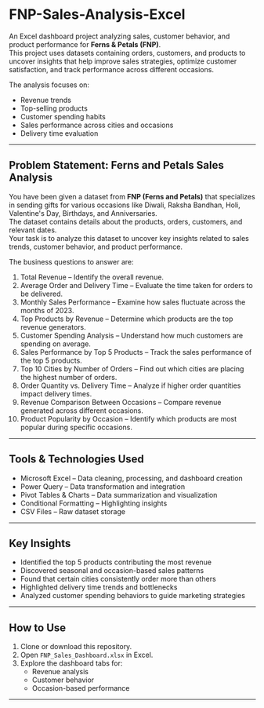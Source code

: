 # FNP-Sales-Analysis-Excel

An Excel dashboard project analyzing sales, customer behavior, and product performance for **Ferns & Petals (FNP)**.  
This project uses datasets containing orders, customers, and products to uncover insights that help improve sales strategies, optimize customer satisfaction, and track performance across different occasions.  

The analysis focuses on:
- Revenue trends
- Top-selling products
- Customer spending habits
- Sales performance across cities and occasions
- Delivery time evaluation

---

## Problem Statement: Ferns and Petals Sales Analysis

You have been given a dataset from **FNP (Ferns and Petals)** that specializes in sending gifts for various occasions like Diwali, Raksha Bandhan, Holi, Valentine's Day, Birthdays, and Anniversaries.  
The dataset contains details about the products, orders, customers, and relevant dates.  
Your task is to analyze this dataset to uncover key insights related to sales trends, customer behavior, and product performance.

The business questions to answer are:

1. Total Revenue – Identify the overall revenue.  
2. Average Order and Delivery Time – Evaluate the time taken for orders to be delivered.  
3. Monthly Sales Performance – Examine how sales fluctuate across the months of 2023.  
4. Top Products by Revenue – Determine which products are the top revenue generators.  
5. Customer Spending Analysis – Understand how much customers are spending on average.  
6. Sales Performance by Top 5 Products – Track the sales performance of the top 5 products.  
7. Top 10 Cities by Number of Orders – Find out which cities are placing the highest number of orders.  
8. Order Quantity vs. Delivery Time – Analyze if higher order quantities impact delivery times.  
9. Revenue Comparison Between Occasions – Compare revenue generated across different occasions.  
10. Product Popularity by Occasion – Identify which products are most popular during specific occasions.  

---

## Tools & Technologies Used
- Microsoft Excel – Data cleaning, processing, and dashboard creation
- Power Query – Data transformation and integration
- Pivot Tables & Charts – Data summarization and visualization
- Conditional Formatting – Highlighting insights
- CSV Files – Raw dataset storage

---

## Key Insights
- Identified the top 5 products contributing the most revenue
- Discovered seasonal and occasion-based sales patterns
- Found that certain cities consistently order more than others
- Highlighted delivery time trends and bottlenecks
- Analyzed customer spending behaviors to guide marketing strategies

---

## How to Use
1. Clone or download this repository.
2. Open `FNP_Sales_Dashboard.xlsx` in Excel.
3. Explore the dashboard tabs for:
   - Revenue analysis
   - Customer behavior
   - Occasion-based performance

---
